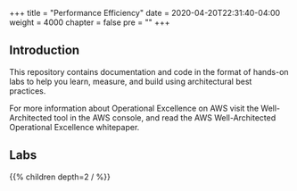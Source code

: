 +++
title = "Performance Efficiency"
date = 2020-04-20T22:31:40-04:00
weight = 4000
chapter = false
pre = ""
+++

## Introduction
This repository contains documentation and code in the format of hands-on labs to help you learn, measure, and build using architectural best practices.

For more information about Operational Excellence on AWS visit the Well-Architected tool in the AWS console, and read the AWS Well-Architected Operational Excellence whitepaper.

## Labs
{{% children depth=2 / %}}
